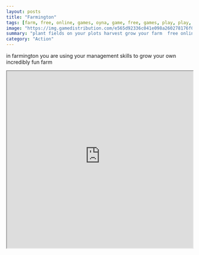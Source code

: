 ```yaml
---
layout: posts
title: "Farmington"
tags: [farm, free, online, games, oyna, game, free, games, play, play, games]
image: "https://img.gamedistribution.com/e565d92336c041e098a260278176f0e4.jpg"
summary: "plant fields on your plots harvest grow your farm  free online games oyna game free games play play games"
category: "Action"
---
```


in farmington you are using your management skills to grow your own incredibly fun farm

<iframe width="100%" height="480px;" src="https://html5.gamedistribution.com/e565d92336c041e098a260278176f0e4/"></iframe>